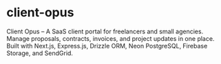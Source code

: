 # client-opus
Client Opus – A SaaS client portal for freelancers and small agencies. Manage proposals, contracts, invoices, and project updates in one place. Built with Next.js, Express.js, Drizzle ORM, Neon PostgreSQL, Firebase Storage, and SendGrid.

